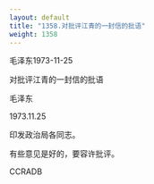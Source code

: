 ```yaml
---
layout: default
title: "1358.对批评江青的一封信的批语"
weight: 1358
---
```


毛泽东1973-11-25

对批评江青的一封信的批语

毛泽东

1973.11.25

印发政治局各同志。

有些意见是好的，要容许批评。

CCRADB

